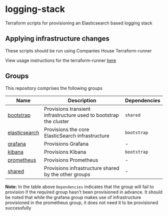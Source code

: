 # logging-stack

Terraform scripts for provisioning an Elasticsearch based logging stack

## Applying infrastructure changes

These scripts should be run using Companies House Terraform-runner

View usage instructions for the terraform-runner [here](https://companieshouse.atlassian.net/wiki/spaces/DEVOPS/pages/1694236886/Terraform-runner)

## Groups

This repository comprises the following groups

| Name                                            | Description                                                       | Dependencies |
| ----------------------------------------------- | ----------------------------------------------------------------- | ------------ |
| [bootstrap](groups/bootstrap/README.md)         | Provisions transient infrastructure used to bootstrap the cluster | `shared`     |
| [elasticsearch](groups/elasticsearch/README.md) | Provisions the core ElasticSearch infrastructure                  | `bootstrap`  |
| [grafana](groups/grafana/README.md)             | Provisions Grafana                                                | -            |
| [kibana](groups/kibana/README.md)               | Provisions Kibana                                                 | `bootstrap`  |
| [prometheus](groups/prometheus/README.md)       | Provisions Prometheus                                             | -            |
| [shared](groups/shared/README.md)               | Provisions infrastructure shared by the other groups              | -            |

**Note:** In the table above `Dependencies` indicates that the group will fail to provision if the required group hasn’t been provisioned in advance. It should be noted that while the grafana group makes use of infrastructure provisioned in the prometheus group, it does not need it to be provisioned successfully

